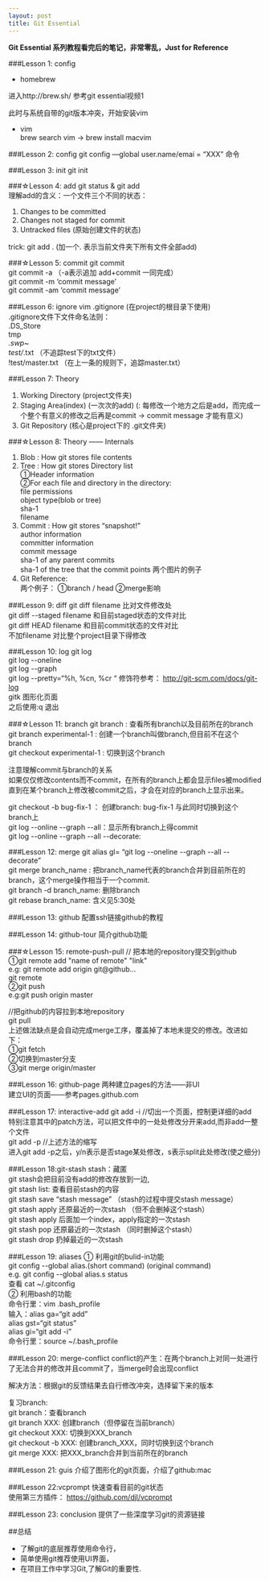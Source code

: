 ```yaml
---
layout: post
title: Git Essential
---
```


**Git Essential 系列教程看完后的笔记，非常零乱，Just for Reference <br>**

###Lesson 1: config
+ homebrew <br>

进入http://brew.sh/  参考git essential视频1   <br>

此时与系统自带的git版本冲突，开始安装vim <br>

+ vim <br>
brew search vim -> brew install macvim

###Lesson 2: config
git config —global user.name/emai = “XXX”   命令 <br>


###Lesson 3: init
git init <br> 

###☆Lesson 4: add
git status & git add <br>
理解add的含义：一个文件三个不同的状态： <br>
1. Changes to be committed<br>
2. Changes not staged for commit <br>
3. Untracked files (原始创建文件的状态) <br>

trick:
git add .  (加一个. 表示当前文件夹下所有文件全部add)

###☆Lesson 5: commit
git commit <br>
git commit -a （-a表示追加 add+commit 一同完成）<br>
git commit -m ‘commit message’<br>
git commit -am ‘commit message’<br>

###Lesson 6: ignore
vim .gitignore (在project的根目录下使用) <br>
.gitignore文件下文件命名法则：<br>
.DS_Store<br>
tmp<br>
*.swp~<br>
test/*.txt （不追踪test下的txt文件）<br>
!test/master.txt  （在上一条的规则下，追踪master.txt）<br>

###Lesson 7: Theory
1. Working Directory (project文件夹) <br>
2. Staging Area(index) (一次次的add) (: 每修改一个地方之后是add，而完成一个整个有意义的修改之后再是commit -> commit message 才能有意义) <br>
3. Git Repository (核心是project下的 .git文件夹) <br>

###☆Lesson 8: Theory —— Internals
1. Blob : How git stores file contents  <br>
2. Tree : How git stores Directory list <br>
              ①Header information<br>
              ②For each file and directory in the directory:<br>
                  file permissions <br>
                  object type(blob or tree)<br>
                  sha-1<br>
                  filename<br>
3. Commit : How git stores “snapshot!”<br>
               author information<br>
               committer information<br>
               commit message<br>
               sha-1 of any parent commits<br>
               sha-1 of the tree that the commit points
     两个图片的例子<br>
4. Git Reference:<br>
     两个例子： ①branch / head
                        ②merge影响<br>

###Lesson 9: diff
git diff  filename     比对文件修改处<br>
git diff --staged filename   和目前staged状态的文件对比<br>
git diff HEAD filename   和目前commit状态的文件对比<br>
不加filename 对比整个project目录下得修改<br>

###Lesson 10: log
git log<br> 
git log --oneline<br>
git log --graph<br>
git log --pretty=“%h, %cn, %cr “  修饰符参考： http://git-scm.com/docs/git-log<br>
gitk 图形化页面<br>
之后使用:q 退出<br>

###☆Lesson 11: branch
git branch  : 查看所有branch以及目前所在的branch<br>
git branch experimental-1  : 创建一个branch叫做branch,但目前不在这个branch<br>
git checkout experimental-1 : 切换到这个branch<br>

注意理解commit与branch的关系<br>
如果仅仅修改contents而不commit，在所有的branch上都会显示files被modified<br>
直到在某个branch上修改被commit之后，才会在对应的branch上显示出来。<br>

git checkout -b bug-fix-1 ： 创建branch: bug-fix-1 与此同时切换到这个branch上<br>
git log --online --graph --all：显示所有branch上得commit<br>
git log --online --graph --all --decorate: <br>

###Lesson 12:  merge
git alias gl= “git log --oneline --graph --all --decorate”<br>
git merge branch_name : 把branch_name代表的branch合并到目前所在的branch，这个merge操作相当于一个commit.<br>
git branch -d branch_name: 删除branch<br>
git rebase branch_name: 含义见5:30处<br>

###Lesson 13: github
配置ssh链接github的教程

###Lesson 14: github-tour
简介github功能

###☆Lesson 15: remote-push-pull
// 把本地的repository提交到github <br>
①git remote add "name of remote" "link"
     <br>e.g: git remote add origin git@github...<br>
git remote <br>
②git push <name of remote> <name of branch><br>
     e.g:git push origin master

//把github的内容拉到本地repository <br>
git pull <br>
上述做法缺点是会自动完成merge工序，覆盖掉了本地未提交的修改。改进如下：<br>
①git fetch<br>
②切换到master分支<br>
③git merge origin/master<br>

###Lesson 16: github-page
两种建立pages的方法——非UI<br>
建立UI的页面——参考pages.github.com<br>

###Lesson 17: interactive-add
git add -i //切出一个页面，控制更详细的add<br>
     特别注意其中的patch方法，可以把文件中的一处处修改分开来add,而非add一整个文件<br>
git add -p //上述方法的缩写<br>
进入git add -p之后，y/n表示是否stage某处修改，s表示split此处修改(使之细分)<br>

###Lesson 18:git-stash
stash：藏匿<br>
git stash会把目前没有add的修改存放到一边,<br>
git stash list: 查看目前stash的内容<br>
git stash save “stash message” （stash的过程中提交stash message）<br>
git stash apply 还原最近的一次stash （但不会删掉这个stash）<br>
git stash apply 后面加一个index，apply指定的一次stash<br>
git stash pop 还原最近的一次stash （同时删掉这个stash）<br>
git stash drop 扔掉最近的一次stash<br>

###Lesson 19: aliases
① 利用git的bulid-in功能<br>
git config --global alias.(short command) (original command)<br>
e.g. git config --global alias.s status<br>
查看 cat ~/.gitconfig<br>
② 利用bash的功能<br>
     命令行里：vim .bash_profile<br>
     输入：alias ga=“git add”<br>
               alias gst=“git status”<br>
               alias gi=“git add -i”<br>
     命令行里：source ~/.bash_profile<br>

###Lesson 20: merge-conflict
conflict的产生：在两个branch上对同一处进行了无法合并的修改并且commit了，当merge时会出现conflict<br>

解决方法：根据git的反馈结果去自行修改冲突，选择留下来的版本<br>

复习branch:<br>
git branch：查看branch<br>
git branch XXX: 创建branch（但停留在当前branch）<br>
git checkout XXX: 切换到XXX_branch<br>
git checkout -b XXX: 创建branch_XXX，同时切换到这个branch<br>
git merge XXX: 把XXX_branch合并到当前所在的branch<br>

###Lesson 21: guis
介绍了图形化的git页面，介绍了github:mac
 
###Lesson 22:vcprompt
快速查看目前的git状态<br>
使用第三方插件： https://github.com/djl/vcprompt<br>

###Lesson 23: conclusion
提供了一些深度学习git的资源链接


##总结

* 了解git的底层推荐使用命令行，<br>
* 简单使用git推荐使用UI界面，<br>
* 在项目工作中学习Git,了解Git的重要性.<br>



 
 

 
